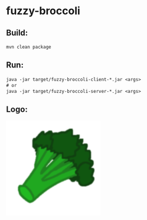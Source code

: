 # fuzzy-broccoli

## Build:
```shell script
mvn clean package
```

## Run:
```shell script
java -jar target/fuzzy-broccoli-client-*.jar <args>
# or
java -jar target/fuzzy-broccoli-server-*.jar <args>
```

## Logo:
![Logo](fuzzy-broccoli.png)

